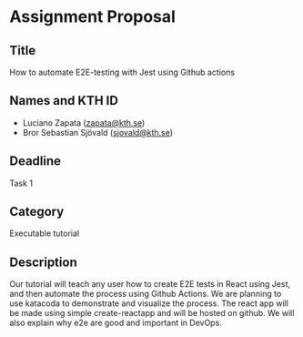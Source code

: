 # Assignment Proposal

## Title

How to automate E2E-testing with Jest using Github actions

## Names and KTH ID

- Luciano Zapata (zapata@kth.se)
- Bror Sebastian Sjövald (sjovald@kth.se)

## Deadline

Task 1

## Category

Executable tutorial

## Description

Our tutorial will teach any user how to create E2E tests in React using Jest, and then automate the process using Github Actions. We are planning to use katacoda to demonstrate and visualize the process.
The react app will be made using simple create-reactapp and will be hosted on github. We will also explain why e2e are good and important in DevOps.
